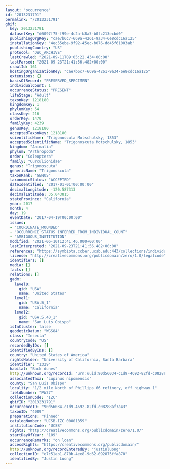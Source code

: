 ```yaml
---
layout: "occurrence"
id: "2013231791"
permalink: "/2013231791"
gbif:
  key: 2013231791
  datasetKey: "d6097f75-f99e-4c2a-b8a5-b0fc213ecbd0"
  publishingOrgKey: "cae7b6c7-669a-4261-9a34-6e8cdc16a125"
  installationKey: "4ec55ebe-9f92-45ec-b076-dd45f61003ab"
  publishingCountry: "US"
  protocol: "DWC_ARCHIVE"
  lastCrawled: "2021-09-11T09:05:22.434+00:00"
  lastParsed: "2021-09-23T21:41:56.482+00:00"
  crawlId: 161
  hostingOrganizationKey: "cae7b6c7-669a-4261-9a34-6e8cdc16a125"
  extensions: {}
  basisOfRecord: "PRESERVED_SPECIMEN"
  individualCount: 1
  occurrenceStatus: "PRESENT"
  lifeStage: "Adult"
  taxonKey: 1218180
  kingdomKey: 1
  phylumKey: 54
  classKey: 216
  orderKey: 1470
  familyKey: 4239
  genusKey: 1218180
  acceptedTaxonKey: 1218180
  scientificName: "Trigonoscuta Motschulsky, 1853"
  acceptedScientificName: "Trigonoscuta Motschulsky, 1853"
  kingdom: "Animalia"
  phylum: "Arthropoda"
  order: "Coleoptera"
  family: "Curculionidae"
  genus: "Trigonoscuta"
  genericName: "Trigonoscuta"
  taxonRank: "GENUS"
  taxonomicStatus: "ACCEPTED"
  dateIdentified: "2017-01-01T00:00:00"
  decimalLongitude: -120.587313
  decimalLatitude: 35.043815
  stateProvince: "California"
  year: 2017
  month: 4
  day: 19
  eventDate: "2017-04-19T00:00:00"
  issues:
  - "COORDINATE_ROUNDED"
  - "OCCURRENCE_STATUS_INFERRED_FROM_INDIVIDUAL_COUNT"
  - "AMBIGUOUS_INSTITUTION"
  modified: "2021-06-10T12:41:46.000+00:00"
  lastInterpreted: "2021-09-23T21:41:56.482+00:00"
  references: "https://symbiota.ccber.ucsb.edu:443/collections/individual/index.php?occid=1329"
  license: "http://creativecommons.org/publicdomain/zero/1.0/legalcode"
  identifiers: []
  media: []
  facts: []
  relations: []
  gadm:
    level0:
      gid: "USA"
      name: "United States"
    level1:
      gid: "USA.5_1"
      name: "California"
    level2:
      gid: "USA.5.40_1"
      name: "San Luis Obispo"
  isInCluster: false
  geodeticDatum: "WGS84"
  class: "Insecta"
  countryCode: "US"
  recordedByIDs: []
  identifiedByIDs: []
  country: "United States of America"
  rightsHolder: "University of California, Santa Barbara"
  identifier: "1329"
  habitat: "Back dunes"
  http://unknown.org/recordId: "urn:uuid:90d56034-c1d9-4692-82fd-c08288af7a43"
  associatedTaxa: "Lupinus nipomensis"
  county: "San Luis Obispo"
  locality: "1/2 mile North of Phillips 66 refinery, off highway 1"
  fieldNumber: "PW37"
  collectionCode: "IZC"
  gbifID: "2013231791"
  occurrenceID: "90d56034-c1d9-4692-82fd-c08288af7a43"
  taxonID: "4089"
  preparations: "Pinned"
  catalogNumber: "UCSB-IZC 00001359"
  institutionCode: "UCSB"
  rights: "http://creativecommons.org/publicdomain/zero/1.0/"
  startDayOfYear: "109"
  occurrenceRemarks: "on loan"
  accessRights: "https://creativecommons.org/publicdomain/"
  http://unknown.org/recordEnteredBy: "justinluong"
  collectionID: "e7c51ab1-870b-4ee8-9d62-092875ffa870"
  identifiedBy: "Justin Luong"
---
```

